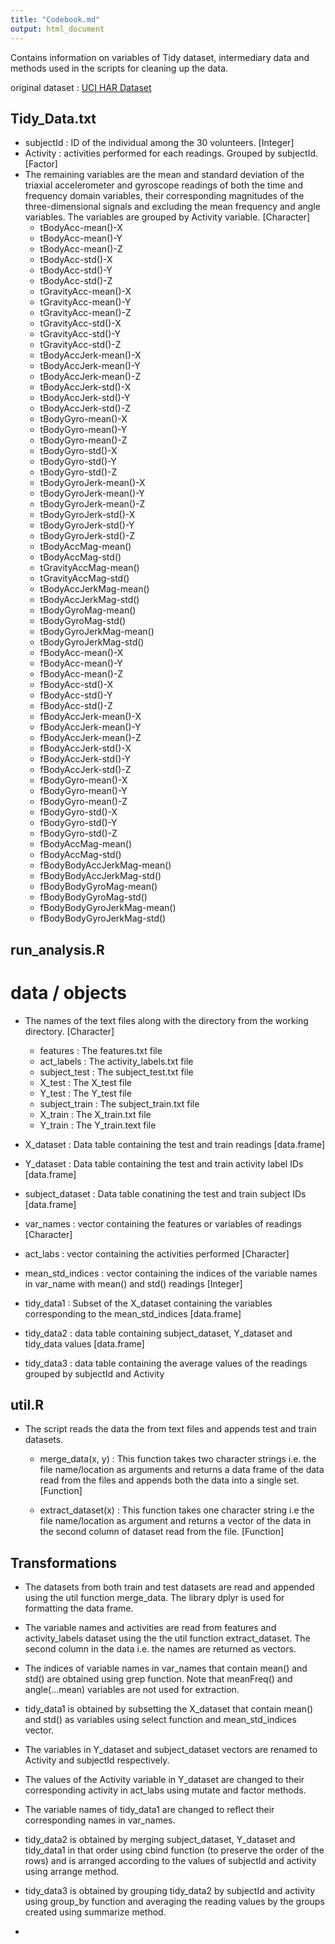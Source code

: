 ```yaml
---
title: "Codebook.md"
output: html_document
---
```



Contains information on variables of Tidy dataset, intermediary data and methods used in the scripts
for cleaning up the data.

original dataset : [UCI HAR Dataset](http://archive.ics.uci.edu/ml/datasets/Human+Activity+Recognition+Using+Smartphones)


## Tidy_Data.txt

- subjectId : ID of the individual among the 30 volunteers. [Integer]
- Activity : activities performed for each readings. Grouped by subjectId. [Factor]
- The remaining variables are the mean and standard deviation of the triaxial accelerometer and
    gyroscope readings of both the time and frequency domain variables, their corresponding
    magnitudes of the three-dimensional signals and excluding the mean frequency and angle
    variables. The variables are grouped by Activity variable. [Character]
  - tBodyAcc-mean()-X           
  - tBodyAcc-mean()-Y
  - tBodyAcc-mean()-Z
  - tBodyAcc-std()-X
  - tBodyAcc-std()-Y
  - tBodyAcc-std()-Z
  - tGravityAcc-mean()-X
  - tGravityAcc-mean()-Y
  - tGravityAcc-mean()-Z
  - tGravityAcc-std()-X
  - tGravityAcc-std()-Y
  - tGravityAcc-std()-Z
  - tBodyAccJerk-mean()-X
  - tBodyAccJerk-mean()-Y
  - tBodyAccJerk-mean()-Z
  - tBodyAccJerk-std()-X
  - tBodyAccJerk-std()-Y
  - tBodyAccJerk-std()-Z
  - tBodyGyro-mean()-X
  - tBodyGyro-mean()-Y
  - tBodyGyro-mean()-Z         
  - tBodyGyro-std()-X
  - tBodyGyro-std()-Y
  - tBodyGyro-std()-Z
  - tBodyGyroJerk-mean()-X
  - tBodyGyroJerk-mean()-Y
  - tBodyGyroJerk-mean()-Z
  - tBodyGyroJerk-std()-X
  - tBodyGyroJerk-std()-Y
  - tBodyGyroJerk-std()-Z
  - tBodyAccMag-mean()
  - tBodyAccMag-std()
  - tGravityAccMag-mean()
  - tGravityAccMag-std()        
  - tBodyAccJerkMag-mean()
  - tBodyAccJerkMag-std()      
  - tBodyGyroMag-mean()
  - tBodyGyroMag-std()
  - tBodyGyroJerkMag-mean()
  - tBodyGyroJerkMag-std()
  - fBodyAcc-mean()-X
  - fBodyAcc-mean()-Y
  - fBodyAcc-mean()-Z
  - fBodyAcc-std()-X
  - fBodyAcc-std()-Y
  - fBodyAcc-std()-Z
  - fBodyAccJerk-mean()-X
  - fBodyAccJerk-mean()-Y
  - fBodyAccJerk-mean()-Z
  - fBodyAccJerk-std()-X
  - fBodyAccJerk-std()-Y
  - fBodyAccJerk-std()-Z
  - fBodyGyro-mean()-X
  - fBodyGyro-mean()-Y
  - fBodyGyro-mean()-Z
  - fBodyGyro-std()-X
  - fBodyGyro-std()-Y          
  - fBodyGyro-std()-Z
  - fBodyAccMag-mean()
  - fBodyAccMag-std()
  - fBodyBodyAccJerkMag-mean()
  - fBodyBodyAccJerkMag-std()
  - fBodyBodyGyroMag-mean()
  - fBodyBodyGyroMag-std()
  - fBodyBodyGyroJerkMag-mean()
  - fBodyBodyGyroJerkMag-std()
  

## run_analysis.R

# data / objects

- The names of the text files along with the directory from the working directory. [Character] 
  - features : The features.txt file
  - act_labels : The activity_labels.txt file
  - subject_test : The subject_test.txt file
  - X_test : The X_test file
  - Y_test : The Y_test file
  - subject_train : The subject_train.txt file
  - X_train : The X_train.txt file
  - Y_train : The Y_train.text file
  
- X_dataset : Data table containing the test and train readings [data.frame]
- Y_dataset : Data table containing the test and train activity label IDs [data.frame]
- subject_dataset : Data table conatining the test and train subject IDs [data.frame]

- var_names : vector containing the features or variables of readings [Character]
- act_labs : vector containing the activities performed [Character]

- mean_std_indices : vector containing the indices of the variable names in var_name with mean() and
                     std() readings [Integer]

- tidy_data1 : Subset of the X_dataset containing the variables corresponding to the
               mean_std_indices [data.frame]
- tidy_data2 : data table containing subject_dataset, Y_dataset and tidy_data values [data.frame]
- tidy_data3 : data table containing the average values of the readings grouped by subjectId and
               Activity


## util.R

- The script reads the data the from text files and appends test and train datasets.

  - merge_data(x, y) : This function takes two character strings i.e. the file name/location as 
                       arguments and returns a data frame of the data read from the files and 
                       appends both the data into a single set. [Function]
                       
  - extract_dataset(x) : This function takes one character string i.e the file name/location as 
                         argument and returns a vector of the data in the second column of dataset
                         read from the file. [Function]
                         

## Transformations

- The datasets from both train and test datasets are read and appended using the util function
  merge_data. The library dplyr is used for formatting the data frame.

- The variable names and activities are read from features and activity_labels dataset using the
  the util function extract_dataset. The second column in the data i.e. the names are returned
  as vectors.
  
- The indices of variable names in var_names that contain mean() and std() are obtained using grep
  function. Note that meanFreq() and angle(...mean) variables are not used for extraction.
  
- tidy_data1 is obtained by subsetting the X_dataset that contain mean() and std() as variables
  using select function and mean_std_indices vector.
  
- The variables in Y_dataset and subject_dataset vectors are renamed to Activity and subjectId 
  respectively.

- The values of the Activity variable in Y_dataset are changed to their corresponding activity in 
  act_labs using mutate and factor methods.
  
- The variable names of tidy_data1 are changed to reflect their corresponding names in var_names.

- tidy_data2 is obtained by merging subject_dataset, Y_dataset and tidy_data1 in that order using 
  cbind function (to preserve the order of the rows) and is arranged according to the values of 
  subjectId and activity using arrange method.
  
- tidy_data3 is obtained by grouping tidy_data2 by subjectId and activity using group_by function
  and averaging the reading values by the groups created using summarize method.
  
-